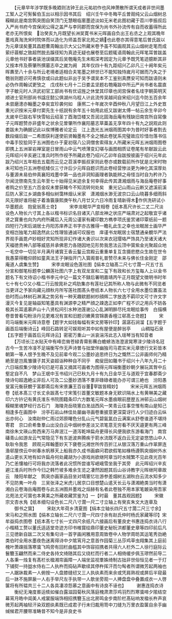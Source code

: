 <!-- { "loadSidebar": true } -->
　　【元章早年涉学既多晚廼则法钟王此元祐初作也风神萧散所谓天成者非世间墨工椠人之可髣髴伯玉出以相示因书其后　绍兴壬午中冬晦平丘曽觌纯父云山烟树总糢糊此是南宫鹘突图自笑顶门无慧眼临窻墨迹淡如无米老此图初藏于苕川李振叔后入严尚书府今宫保闵公得之盖严与李同郡而宫保为尚书外孙流传有自而收蓄得所此老亦无所恨矣　治癸亥九月既望长洲吴寛书米元晖画自负出王右丞之上观其晚年墨戏真淘洗宋时院体而以造化为师盖吾家北苑之嫡也此卷亦其得意笔后曽氏跋以为元章误矣董其昌题曹周翰出示大父公所藏米卷予虽不知画观其云山烟树走笔而成萦纡蓊郁之致超然脱去蹊径知为真迹无疑也展卷至后题辄语周翰此元晖笔耳曽跋盖元章他书好事者装池误缀其后吴匏庵先生未暇深考因定为元章予既凭笔迹臆断其非又按本传及蔡肇所撰墓志卒之嵗为阙　其年仅四十有九距绍兴乙卯凡三十阙年矣元晖夀至八十余与所云老境者适相合夫笔墨之辨世已不能知独恃嵗月可据而乃失之于匏翁则题识可弗慎欤或曰此题似非出于吴予谓吴本不工鉴别真赝安可知而跋语则未必伪作周翰试更攷之　戊戌秋七月十二日娄孟坚题右匏庵跋中所云严尚书者名震直字子敏元时人洪武初官工部尚书有优诏旌之休堂其印章也闵宫保者名珪字朝英明天顺进士官刑部尚书諡庄懿公俱湖州乌程人计此流传吴越间自宋绍兴迄今防五百余年未尝磨漶亦翰墨之幸矣宜珍袭何如　康熈二十年嵗次辛酉仲秋八月望日江上外史笪重光识按米元章付窦先生十纸説有余年五十始用此纸又跋谢太傅一帖云余生辛卯今太嵗辛巳跋右军快雪帖云绍圣丁酉海岱楼又吾润北固海岳庵有残缺旧南宫所自冩像子元晖题赞亦非盛年之状余见曽肇所作襄阳墓志草藁盖无享年四十有九之説观此则娄跋未为确据记此以俟博雅者论定云　江上逸光五洲烟雨图其中为昔时好事者割去数段缀后跋一二希图获利遂使前贤翰墨有不全之憾此卷犹系完璧故应珍惜勿落书估中毒手狡狯同于五洲图也仆于夏初宿八公洞僧舍索得友人所藏米元晖五洲烟雨图卷即携上五洲翠岩禅室是日冒雨山中云气喷薄变幻堪与画图相质证卷尾有牟献跋云此元晖绍兴辛亥避江淮兵时所作视予所藏此卷乃绍兴乙卯年自跋按彼画于绍兴元年此跋乃绍兴五年相去五载而云见之苕溪李振叔家则此卷亦或数载前所作犹是北宋时物未可知也只五洲卷纸矮仅三寸许后少元晖自题识而此卷经营惨淡更为神化其深厚处与董源未易伯仲真襄阳戏墨中第一品也非洞知画理者孰能辨之毋怪当时自为矜许乃尔闻沈啓南先生云年至七十始得见米迹余复何幸得此传其潇湘烟雨与海岳庵卷好事者购之价至五六百金叹未曽获睹今不知流转何处矣　重光记山雨山云断又遮溪前溪后防人家江乡湖曲多相似树霭林烟认米家　潇湘烟水渺无波京口云山晓暮多细雨斜风无限好谁将艇子着渔簑康熙庚午秋八月廿又六日冷雨复晴新得木作供洗研试小华墨题此　抱瓮翁髙士竒】
　　宋李龙眠华严变相卷【纸本髙尺许长二丈二尺淡设色人物长六寸其上各以楷书标识名目诸天八部龙神之状庄严端肃对之起敬宜乎诸贤之寳重也向为内府所藏后入元周公谨家有藏印数方檇李项氏鉴赏诸印覃纸前一题四短行乃宋后湖居士丹阳苏庠养正书字亦古雅得一瞻礼此生之幸也龙眠居士画华严变相岂独笔力超逸然此公性理皆通诚可叹服也　庠谨书龙眠居士宿慧通亲覩华严法界观手画毘卢妙相好灵知所现非幻作诸大勇识以次来衣冠璎珞严饰具乃至诸天诸大天福徳贵神八部等威慈并承佛恩力各随因地见形势我思法云顶中寳紫金光聚超众地一毛空中一切见半月满月诸寳王香云鬘云宫殿云重重单复互含摄悲愍众生故在世令我愚蒙得瞻仰顾如童真法王子弹指开门入寳阁普礼普赞尽未来与佛长住金刚定　邵庵道人虞集生赞】
　　宋李龙眠设色莲社图【绢本立轴髙二尺七寸濶一尺五寸五分宣和御笔标题李公麟莲社图六字上有双龙宣和二玺下有政和长方玺每人上以金书题名下有文待诏小楷书李元中记一篇文不録后署明嘉靖丙午正月既望文徴明书时年七十有七○又小楷二行云按晁补之鸡肋集亦有莲社记其所称人物与此微有不同览者当更详之予家向藏元顔秋月所写莲社图髙头卷纸本人物长六七寸全用水墨位置虽法伯时而山林树石淋漓之势另有一种天趣欵题树杪顔辉二字放逸不羁印文可寸许文字漫灭今复见是轴益知笔墨具有渊源李之精严顔之疎逸正如李广程不识之用兵不妨各极其长耳逺慕庐山十八贤松间引水种池莲谢公心乱渊明醉尽托龙眠绘事传　白描横卷昔曽看勾粉涂丹见更难况有宣和旧题识嫩黄宫锦裹香檀江邨髙士竒题】
　　宋司马端衡米元晖诗意卷【题字大如钱每幅有宋文房等钤印】潺潺石涧溜【五字题于画首后端衡诗云】峰回石路转足可娱观听其中如有屋便是醉翁亭
　　山稠隘石泉【五字题于画首后元晖诗云】密密万重山一派哀湍泻此志入瑶琴当有知音者
　　【万顷长江水贴天中有峰峦耸苍緑青霄影蘸白蟾蜍浩浩澄波晃寒渌少陵诗名冠古今一生苦冷飡不足端衡写作无声诗曽与拙堂伴幽独司马君实米元章徳行文彩皆本朝第一等人恨予生晚不及见前辈今观二公墨妙追思终日为之慨然二公非画师何乃精絶至是岂鳯雏骥子其天姿超诣种种自不同乎　痴叟田如鼇书于绍兴十八年九月二十六日端叔集少陵诗句已是可喜又摘其可画者为图得元晖端衡墨妙朝夕展玩其胷中丘壑定自不凡　梦山王珉中玉书绍兴己巳秋九月十有九日金华王与道观于宜春郡斋少陵诗句超逸絶尘非后人可及二公墨妙洒落不羣非碌碌者能办亦可谓三絶也　汾阳愚叟富元衡获覩于富郡斋后有宋景濂王百谷董宰跋皆精妙】
　　宋米元晖五洲烟雨卷【纸本髙三寸长丈余跋髙七寸宋笺引首董文敏题本身无欵识隔水上有黄琳美之藏印六方钤记有黄氏淮东书院图籍条印六方数笔元晖水墨痕眼前歴歴五洲邨云山烟树糢糊里魂梦经行古石门　海陵尧岳晓窻白发战西风一笑青云往事空惟有南山是知己相逢多在画图中　汾亭石岩山林佳处屡幽寻画卷重披意更深莫讶行人少归迹白云纵出亦何心　汝南赵仲仁雨过郊原曙色分乱山元气碧氤氲白云满案从舒卷谁道不堪持寄君　京口俞希鲁羣山出没白云中烟树参差淡又浓笔意无穷看不厌天邉更有两三峰　南徐朱文瑛山势西来万马奔泯江一道泻乾坤扁舟更得长风便我欲东游看海门　南宫磻青山如游龙云气常隐见下有东逝波奔腾疾于箭水流既不返白云无定姿悠悠山中人耿耿令我思　顾观元晖翰墨妙天下褏卷沅湘世所传百折江从银汉落万重山作翠屏连渔邨屋傍云中树春水帆移天上船我亦久成书画癖问君欲假笔如椽杨遵鹘突烟树外水逺山更长天地有如许扁舟何处藏胡为小游戏尚欲继阿章当时水贼繁不见此夜光百年乃亡恙懐袖行可将我亦流落者此况惯所尝谁写岷峨雪坐我于其旁　此元晖绍兴辛亥避江淮兵时所作今归之韩竹坡多难余生览之凄然因题其后山谷诗教字元晖继阿章故云　陵阳牟献之　鹘突亦画家品目坐对晴窻忆壮游参差烟树五湖秋白云流水知多少不见防夷一叶舟　三吴张泽之米虎儿居京口目想楚山逺天长云与潇湘絶类当时有潇湘白云卷海岳庵图卷与此五洲图并墨戏之烜赫有名者此卷独不用本家笔皴染用吾家北苑法尤可寳也本黄美之所藏收藏赏鉴为】一【时最　董其昌观因题】
　　宋徽宗文杏水鳬【纸本细勾设色长二尺八寸濶一尺二寸立轴上有癸亥朱文大连章及
　　御书之寳】
　　宋赵大年荷乡清夏图【绢本立轴长四尺五寸濶二尺三寸余】宋马和之照水图【绢本立轴长二尺六寸濶一尺四寸余有赵氏仲时杨氏家藏等印】宋牟益捣衣图卷【纸本髙七寸长一丈四尺余纸凡六接画后有董良史书惠连捣衣诗八行小楷精工赘以董氏适适堂竒迹方印书帷寳绘鼎印董史秘貦洪都董史章等四印前后凡三见徳新自跋二次又有集句诗一首字画闲雅用意周致卷中人物学周昉其运笔秀劲絶类伯时全用水墨夜色迷离得诗中夕隂宵月之意首作园菊三丛莎鸡草虫翔集其上庭前槐叶萧疎摇落寒螀飞鸣旁有回栏曲槛其中饰容招携者共得六人栏外二人徐行庭际云鬟簪玉翩然而来二侍史各持文绮随其后又绕栏而行者二人相倚缓步佩玉璆然前导二人各秉一烛复有髙栏长楹湘帘画障一人端坐监视羣姝绮制古拙非世俗恒见者一于灯下铺熨一持盥水侍右二人执杵而捣砧声歇续其停杵挥汗而匀髩者所谓微芳起两袖也一人踞牀裁素一人俯按一人盘膝缝纫又三人执纨素而来余或凭肩熟视或屏后半窥最后一牀不施屏扆一人右手举尺左手执带一人欹坐旁观一人捧盘盘中叠置成衣一人啓箧将有所韫共三十二人各具凄凉怨慕之意画中有诗良不诬也】
　　谢惠连捣衣诗
　　衡纪无淹度晷运倐如催白露滋园菊秋风落庭槐肃肃莎鸡羽烈烈寒螀啼夕隂结空幕宵月皓中闺美人戒裳服端饰相招携簪玉出北房鸣金步南阶栏髙砧响发楹长杵声哀微芳起两袖轻汗染双题纨素既已成君子行未归裁用笥中刀缝为万里衣盈箧自余手幽缄候君开腰带准畴昔不知今是非良史书
